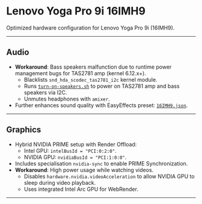 # Lenovo Yoga Pro 9i 16IMH9

Optimized hardware configuration for Lenovo Yoga Pro 9i (16IMH9).

______________________________________________________________________

## Audio

- **Workaround**: Bass speakers malfunction due to runtime power management bugs for TAS2781 amp (kernel 6.12.x+).
  - Blacklists `snd_hda_scodec_tas2781_i2c` kernel module.
  - Runs [`turn-on-speakers.sh`](turn-on-speakers.sh) to power on TAS2781 amp and bass speakers via I2C.
  - Unmutes headphones with `amixer`.
- Further enhances sound quality with EasyEffects preset: [`16IMH9.json`](./16IMH9.json).

______________________________________________________________________

## Graphics

- Hybrid NVIDIA PRIME setup with Render Offload:
  - Intel GPU: `intelBusId = "PCI:0:2:0"`.
  - NVIDIA GPU: `nvidiaBusId = "PCI:1:0:0"`.
- Includes specialisation `nvidia-sync` to enable PRIME Synchronization.
- **Workaround**: High power usage while watching videos.
  - Disables `hardware.nvidia.videoAcceleration` to allow NVIDIA GPU to sleep during video playback.
  - Uses integrated Intel Arc GPU for WebRender.

______________________________________________________________________
